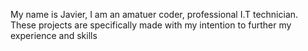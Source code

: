 My name is Javier, I am an amatuer coder, professional I.T technician.
These projects are specifically made with my intention to further my experience and skills

<!---
JayLow02/JayLow02 is a ✨ special ✨ repository because its `README.md` (this file) appears on your GitHub profile.
You can click the Preview link to take a look at your changes.
--->
